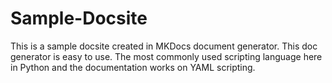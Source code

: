 # Sample-Docsite
This  is a sample docsite created in MKDocs document generator. This doc generator is easy to use. The most commonly used scripting language here in Python and the documentation works on YAML scripting. 
